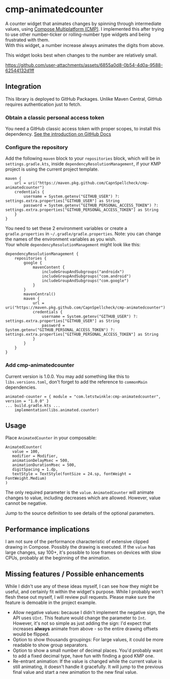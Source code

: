 # cmp-animatedcounter
A counter widget that animates changes by spinning through intermediate values, using 
[Compose Multiplatform (CMP)](https://www.jetbrains.com/compose-multiplatform/). I implemented this after 
trying to use other number-ticker or rolling-number type widgets and being frustrated with them.  
With this widget, a number increase always animates the digits from above.

This widget looks best when changes to the number are relatively small.


https://github.com/user-attachments/assets/6855a0d8-0b54-4d0a-9588-62544132d1ff


## Integration
This library is deployed to GitHub Packages. Unlike Maven Central, GitHub requires authentication just to fetch. 

### Obtain a classic personal access token
You need a GitHub classic access token with proper scopes, to install this dependency. 
[See the introduction on GitHub Docs](https://docs.github.com/en/packages/learn-github-packages/introduction-to-github-packages#authenticating-to-github-packages)

### Configure the repository
Add the following `maven` block to your `repositories` block, which will be in `settings.gradle.kts`, 
inside `dependencyResolutionManagement`, if your KMP project is using the current project template.
```
maven {
    url = uri("https://maven.pkg.github.com/CapnSpellcheck/cmp-animatedcounter")
    credentials {
        username = System.getenv("GITHUB_USER") ?: settings.extra.properties["GITHUB_USER"] as String
        password = System.getenv("GITHUB_PERSONAL_ACCESS_TOKEN") ?: settings.extra.properties["GITHUB_PERSONAL_ACCESS_TOKEN"] as String
    }
}
```
You need to set these 2 environment variables or create a `gradle.properties` in `~/.gradle/gradle.properties`. Note: you can change the names of the environment variables as you wish.  
Your whole `dependencyResolutionManagement` might look like this:
```
dependencyResolutionManagement {
    repositories {
        google {
            mavenContent {
                includeGroupAndSubgroups("androidx")
                includeGroupAndSubgroups("com.android")
                includeGroupAndSubgroups("com.google")
            }
        }
        mavenCentral()
        maven {
            url = uri("https://maven.pkg.github.com/CapnSpellcheck/cmp-animatedcounter")
            credentials {
                username = System.getenv("GITHUB_USER") ?: settings.extra.properties["GITHUB_USER"] as String
                password = System.getenv("GITHUB_PERSONAL_ACCESS_TOKEN") ?: settings.extra.properties["GITHUB_PERSONAL_ACCESS_TOKEN"] as String
            }
        }
    }
}
```

### Add cmp-animatedcounter
Current version is 1.0.0. You may add something like this to `libs.versions.toml`, don't forget to add the
reference to `commonMain` dependencies.
```
animated-counter = { module = "com.letstwinkle:cmp-animatedcounter", version = "1.0.0" }
... build.gradle.kts ...
    implementation(libs.animated.counter)
```

## Usage
Place `AnimatedCounter` in your composable:
```
AnimatedCounter(
   value = 100,
   modifier = Modifier,
   animationDelayMsec = 500,
   animationDurationMsec = 500,
   digitSpacing = 1.dp,
   textStyle = TextStyle(fontSize = 24.sp, fontWeight = FontWeight.Medium)
)
```
The only required parameter is the `value`. `AnimatedCounter` will animate changes to value, including decreases which are allowed. However, value cannot be negative.

Jump to the source definition to see details of the optional parameters.

## Performance implications
I am not sure of the performance characteristic of extensive clipped drawing in Compose. Possibly the drawing is executed.
If the `value` has large changes, say 100+, it's possible to lose frames on devices with slow CPUs, probably
at the beginning of the animation.

## Missing features / Possible enhancements
While I didn't use any of these ideas myself, I can see how they might be useful, and certainly fit within 
the widget's purpose. While I probably won't flesh these out myself, I will review pull requests. Please
make sure the feature is demoable in the project example.
- Allow negative values: because I didn't implement the negative sign, the API uses `UInt`. This feature would change the 
parameter to `Int`. However, it's not so simple as just adding the sign: I'd expect that increases **always** animate from above -
so the entire drawing offsets would be flipped.
- Option to show thousands groupings: For large values, it could be more readable to show group separators.
- Option to show a small number of decimal places. You'd probably want to add a fixed decimal type, have fun with finding 
a good KMP one.
- Re-entrant animation: If the value is changed while the current value is still animating, it doesn't handle it gracefully. It will
jump to the previous final value and start a new animation to the new final value.
